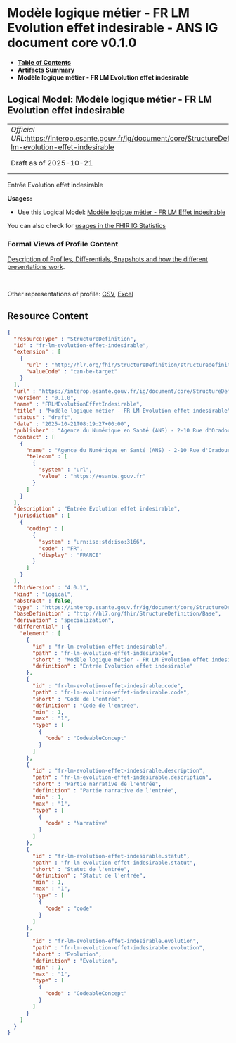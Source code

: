# Modèle logique métier - FR LM Evolution effet indesirable - ANS IG document core v0.1.0

* [**Table of Contents**](toc.md)
* [**Artifacts Summary**](artifacts.md)
* **Modèle logique métier - FR LM Evolution effet indesirable**

## Logical Model: Modèle logique métier - FR LM Evolution effet indesirable 

| | |
| :--- | :--- |
| *Official URL*:https://interop.esante.gouv.fr/ig/document/core/StructureDefinition/fr-lm-evolution-effet-indesirable | *Version*:0.1.0 |
| Draft as of 2025-10-21 | *Computable Name*:FRLMEvolutionEffetIndesirable |

 
Entrée Evolution effet indesirable 

**Usages:**

* Use this Logical Model: [Modèle logique métier - FR LM Effet indesirable](StructureDefinition-fr-lm-effet-indesirable.md)

You can also check for [usages in the FHIR IG Statistics](https://packages2.fhir.org/xig/ans.document.fr.core|current/StructureDefinition/fr-lm-evolution-effet-indesirable)

### Formal Views of Profile Content

 [Description of Profiles, Differentials, Snapshots and how the different presentations work](http://build.fhir.org/ig/FHIR/ig-guidance/readingIgs.html#structure-definitions). 

 

Other representations of profile: [CSV](StructureDefinition-fr-lm-evolution-effet-indesirable.csv), [Excel](StructureDefinition-fr-lm-evolution-effet-indesirable.xlsx) 



## Resource Content

```json
{
  "resourceType" : "StructureDefinition",
  "id" : "fr-lm-evolution-effet-indesirable",
  "extension" : [
    {
      "url" : "http://hl7.org/fhir/StructureDefinition/structuredefinition-type-characteristics",
      "valueCode" : "can-be-target"
    }
  ],
  "url" : "https://interop.esante.gouv.fr/ig/document/core/StructureDefinition/fr-lm-evolution-effet-indesirable",
  "version" : "0.1.0",
  "name" : "FRLMEvolutionEffetIndesirable",
  "title" : "Modèle logique métier - FR LM Evolution effet indesirable",
  "status" : "draft",
  "date" : "2025-10-21T08:19:27+00:00",
  "publisher" : "Agence du Numérique en Santé (ANS) - 2-10 Rue d'Oradour-sur-Glane, 75015 Paris",
  "contact" : [
    {
      "name" : "Agence du Numérique en Santé (ANS) - 2-10 Rue d'Oradour-sur-Glane, 75015 Paris",
      "telecom" : [
        {
          "system" : "url",
          "value" : "https://esante.gouv.fr"
        }
      ]
    }
  ],
  "description" : "Entrée Evolution effet indesirable",
  "jurisdiction" : [
    {
      "coding" : [
        {
          "system" : "urn:iso:std:iso:3166",
          "code" : "FR",
          "display" : "FRANCE"
        }
      ]
    }
  ],
  "fhirVersion" : "4.0.1",
  "kind" : "logical",
  "abstract" : false,
  "type" : "https://interop.esante.gouv.fr/ig/document/core/StructureDefinition/fr-lm-evolution-effet-indesirable",
  "baseDefinition" : "http://hl7.org/fhir/StructureDefinition/Base",
  "derivation" : "specialization",
  "differential" : {
    "element" : [
      {
        "id" : "fr-lm-evolution-effet-indesirable",
        "path" : "fr-lm-evolution-effet-indesirable",
        "short" : "Modèle logique métier - FR LM Evolution effet indesirable",
        "definition" : "Entrée Evolution effet indesirable"
      },
      {
        "id" : "fr-lm-evolution-effet-indesirable.code",
        "path" : "fr-lm-evolution-effet-indesirable.code",
        "short" : "Code de l'entrée",
        "definition" : "Code de l'entrée",
        "min" : 1,
        "max" : "1",
        "type" : [
          {
            "code" : "CodeableConcept"
          }
        ]
      },
      {
        "id" : "fr-lm-evolution-effet-indesirable.description",
        "path" : "fr-lm-evolution-effet-indesirable.description",
        "short" : "Partie narrative de l'entrée",
        "definition" : "Partie narrative de l'entrée",
        "min" : 1,
        "max" : "1",
        "type" : [
          {
            "code" : "Narrative"
          }
        ]
      },
      {
        "id" : "fr-lm-evolution-effet-indesirable.statut",
        "path" : "fr-lm-evolution-effet-indesirable.statut",
        "short" : "Statut de l'entrée",
        "definition" : "Statut de l'entrée",
        "min" : 1,
        "max" : "1",
        "type" : [
          {
            "code" : "code"
          }
        ]
      },
      {
        "id" : "fr-lm-evolution-effet-indesirable.evolution",
        "path" : "fr-lm-evolution-effet-indesirable.evolution",
        "short" : "Evolution",
        "definition" : "Evolution",
        "min" : 1,
        "max" : "1",
        "type" : [
          {
            "code" : "CodeableConcept"
          }
        ]
      }
    ]
  }
}

```
